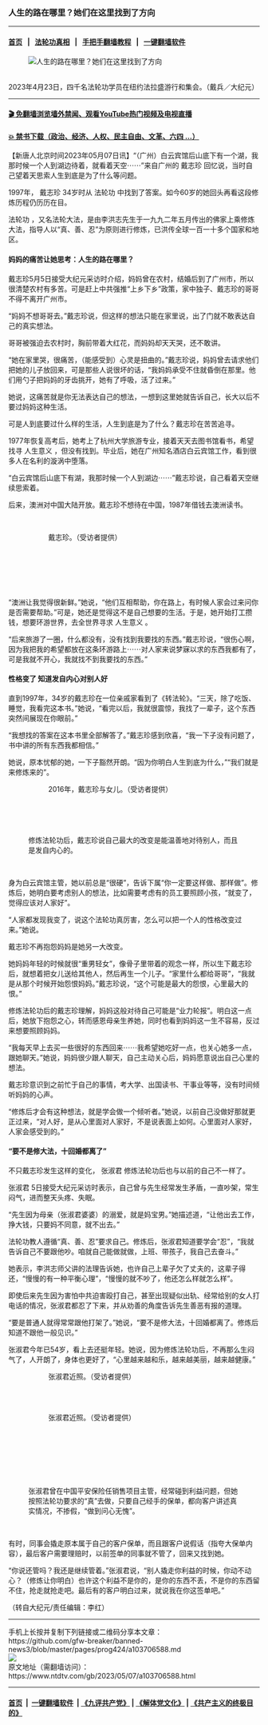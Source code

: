 ### 人生的路在哪里？她们在这里找到了方向
------------------------

#### [首页](https://github.com/gfw-breaker/banned-news3/blob/master/README.md) &nbsp;&nbsp;|&nbsp;&nbsp; [法轮功真相](https://github.com/begood0513/basic/blob/master/README.md)  &nbsp;&nbsp;|&nbsp;&nbsp; [手把手翻墙教程](https://github.com/gfw-breaker/guides/wiki)  &nbsp;&nbsp;|&nbsp;&nbsp; [一键翻墙软件](https://github.com/gfw-breaker/nogfw/blob/master/README.md)  



<div><div class="featured_image">
 <figure>
  <img alt="人生的路在哪里？她们在这里找到了方向" src="https://i.ntdtv.com/assets/uploads/2023/05/id103706593-2304231627041973-600x400-1-800x450.jpg"/>
 </figure><br/>
 <span class="caption">
  2023年4月23日，四千名法轮功学员在纽约法拉盛游行和集会。（戴兵／大纪元）
 </span>
</div>
</div><hr/>

#### [ 🎬  免翻墙浏览墙外禁闻、观看YouTube热门视频及电视直播](https://github.com/gfw-breaker/HelloWorld)

#### [ 💥  禁书下载（政治、经济、人权、民主自由、文革、六四 ...）](https://github.com/gfw-breaker/books/blob/master/README.md)

<div><div class="post_content" itemprop="articleBody">
 <p>
  【新唐人北京时间2023年05月07日讯】“（广州）白云宾馆后山底下有一个湖，我那时候一个人到湖边待着，就看着天空⋯⋯”来自广州的
  <ok href="https://www.ntdtv.com/gb/戴志珍.htm">
   戴志珍
  </ok>
  回忆说，当时自己望着天思索人生到底是为了什么等问题。
 </p>
 <div class="post_content" id="artbody">
  <div data-google-query-id="CLnM2aTF4v4CFQ2jZgIdcsAOew" id="inarticle_ad300">
   <div id="google_ads_iframe_/5965368/DJYwww_articles_news_below-header_0__container__">
    1997年，
    <ok href="https://www.ntdtv.com/gb/戴志珍.htm">
     戴志珍
    </ok>
    34岁时从
    <ok href="https://www.ntdtv.com/gb/法轮功.htm">
     法轮功
    </ok>
    中找到了答案。如今60岁的她回头再看这段修炼历程仍历历在目。
   </div>
  </div>
  <p>
   <ok href="https://www.ntdtv.com/gb/法轮功.htm">
    法轮功
   </ok>
   ，又名法轮大法，是由李洪志先生于一九九二年五月传出的佛家上乘修炼大法，指导人以“真、善、忍”为原则进行修炼，已洪传全球一百一十多个国家和地区。
  </p>
  <h4>
   妈妈的痛苦让她思考：人生的路在哪里？
  </h4>
  <p>
   戴志珍5月5日接受大纪元采访时介绍，妈妈曾在农村，结婚后到了广州市，所以很清楚农村有多苦。可是赶上中共强推“上乡下乡”政策，家中独子、戴志珍的哥哥不得不离开广州市。
  </p>
  <p>
   “妈妈不想哥哥去。”戴志珍说，但这样的想法只能在家里说，出了门就不敢表达自己的真实想法。
  </p>
  <p>
   哥哥被强迫去农村时，胸前带着大红花，而妈妈却天天哭，还不敢讲。
  </p>
  <p>
   “她在家里哭，很痛苦，（能感受到）心灵是扭曲的。”戴志珍说，妈妈曾去请求他们把她的儿子放回来，可是那些人说很坏的话，“我妈妈承受不住就昏倒在那里。他们用勺子把妈妈的牙齿挑开，她有了呼吸，活了过来。”
  </p>
  <p>
   她说，这痛苦就是你无法表达自己的想法，一想到这里她就告诉自己，长大以后不要过妈妈这种生活。
  </p>
  <p>
   可是人到底要过什么样的生活，人生到底是为了什么？戴志珍在苦苦追寻。
  </p>
  <p>
   1977年恢复高考后，她考上了杭州大学旅游专业，接着天天去图书馆看书，希望找寻
   <ok href="https://www.ntdtv.com/gb/人生意义.htm">
    人生意义
   </ok>
   ，但没有找到。毕业后，她在广州知名酒店白云宾馆工作，看到很多人在名利的漩涡中堕落。
  </p>
  <p>
   “白云宾馆后山底下有湖，我那时候一个人到湖边⋯⋯”戴志珍说，自己看着天空继续思索着。
  </p>
  <p>
   后来，澳洲对中国大陆开放。戴志珍不想待在中国，1987年借钱去澳洲读书。
  </p>
  <figure aria-describedby="caption-attachment-13989208" class="wp-caption aligncenter" id="attachment_13989208">
   <br/><figcaption class="wp-caption-text" id="caption-attachment-13989208">
    <figure class="wp-caption alignnone" id="attachment_103706589" style="width: 600px">
     <img alt="" class="wp-image-103706589 size-full" src="https://i.ntdtv.com/assets/uploads/2023/05/id103706589-c80bb6d7066784b16edcba03-2-600x800.png">
      <br/><figcaption class="wp-caption-text">
       戴志珍。（受访者提供）
      </figcaption><br/>
     </img>
    </figure><br/>
   </figcaption><br/>
  </figure><br/>
  <p>
   “澳洲让我觉得很新鲜。”她说，“他们互相帮助，你在路上，有时候人家会过来问你是否需要帮助。”可是，她还是觉得这不是自己想要的生活。于是，她开始打工攒钱，想要环游世界，去全世界寻求
   <ok href="https://www.ntdtv.com/gb/人生意义.htm">
    人生意义
   </ok>
   。
  </p>
  <p>
   “后来旅游了一圈，什么都没有，没有找到我要找的东西。”戴志珍说，“很伤心啊，因为我把我的希望都放在这条环游路上⋯⋯对人家来说梦寐以求的东西我都有了，可是我就不开心，我就找不到我要找的东西。”
  </p>
  <h4>
   性格变了 知道发自内心对别人好
  </h4>
  <p>
   直到1997年，34岁的戴志珍在一位亲戚家看到了《转法轮》。“三天，除了吃饭、睡觉，我看完这本书。”她说，“看完以后，我就很震惊，我找了一辈子，这个东西突然间展现在你眼前。”
  </p>
  <p>
   “我想找的答案在这本书里全部解答了。”戴志珍感到欣喜，“我一下子没有问题了，书中讲的所有东西我都相信。”
  </p>
  <p>
   她说，原本忧郁的她，一下子豁然开朗。“因为你明白人生到底为什么，”“我们就是来修炼来的”。
  </p>
  <figure aria-describedby="caption-attachment-13989207" class="wp-caption aligncenter" id="attachment_13989207">
   <p>
    <figure class="wp-caption alignnone" id="attachment_103706590" style="width: 600px">
     <img alt="" class="size-full wp-image-103706590" src="https://i.ntdtv.com/assets/uploads/2023/05/id103706590-dai-600x450.jpg">
      <br/><figcaption class="wp-caption-text">
       2016年，戴志珍与女儿。（受访者提供）
      </figcaption><br/>
     </img>
    </figure><br/>
    <br/><figcaption class="wp-caption-text" id="caption-attachment-13989207">
    </figcaption><br/>
    修炼法轮功后，戴志珍说自己最大的改变是能温善地对待别人，而且是发自内心的。
   </p>
  </figure><br/>
  <p>
   身为白云宾馆主管，她以前总是“很硬”，告诉下属“你一定要这样做、那样做”。修炼后，她明白要考虑别人的想法，比如需要考虑有的员工要照顾小孩，“就变了，觉得应该对人家好”。
  </p>
  <p>
   “人家都发现我变了，说这个法轮功真厉害，怎么可以把一个人的性格改变过来。”她说。
  </p>
  <p>
   戴志珍不再抱怨妈妈是她另一大改变。
  </p>
  <p>
   她妈妈年轻的时候就很“重男轻女”，像骨子里带着的观念一样，所以生下戴志珍后，就想着把女儿送给其他人，然后再生一个儿子。“家里什么都给哥哥”，“我就是从那个时候开始怨恨妈妈。”戴志珍说，“这个可能是最大的怨恨，心里最大的恨。”
  </p>
  <p>
   修炼法轮功后的戴志珍理解，妈妈这般对待自己可能是“业力轮报”。明白这一点后，她放下抱怨之心，转而感恩母亲生养她，同时也看到妈妈这一生不容易，反过来想要照顾妈妈。
  </p>
  <p>
   “我每天早上去买一些很好的东西回来⋯⋯我希望她吃好一点，也关心她多一点，跟她聊天。”她说，妈妈很少跟人聊天，自己主动关心后，妈妈愿意说出自己心里的想法。
  </p>
  <p>
   戴志珍意识到之前忙于自己的事情，考大学、出国读书、干事业等等，没有时间倾听妈妈的心声。
  </p>
  <p>
   “修炼后才会有这种想法，就是学会做一个倾听者。”她说，以前自己没做好那就更正过来，“对人好，是从心里面对人家好，不是说表面上如何。心里面对人家好，人家会感受到的。”
  </p>
  <h4>
   “要不是修大法，十回婚都离了”
  </h4>
  <p>
   不只戴志珍发生这样的变化，
   <ok href="https://www.ntdtv.com/gb/张淑君.htm">
    张淑君
   </ok>
   修炼法轮功后也与以前的自己不一样了。
  </p>
  <p>
   <ok href="https://www.ntdtv.com/gb/张淑君.htm">
    张淑君
   </ok>
   5日接受大纪元采访时表示，自己曾与先生经常发生矛盾，一直吵架，常生闷气，进而整天头疼、失眠。
  </p>
  <p>
   “先生因为母亲（张淑君婆婆）的溺爱，就是妈宝男。”她描述道，“让他出去工作，挣大钱，只要妈不同意，就不出去。”
  </p>
  <p>
   法轮功教人遵循“真、善、忍”要求自己。修炼后，张淑君知道要学会“忍”，“我就告诉自己不要跟他吵。咱就自己能做就做，上班、带孩子，我自己去奋斗。”
  </p>
  <p>
   她表示，李洪志师父讲的法理告诉她，也许自己上辈子欠了丈夫的，这辈子得还，“慢慢的有一种平衡心理”，“慢慢的就不吵了，他还怎么样就怎么样”。
  </p>
  <p>
   即使后来先生因为害怕中共迫害殴打自己，甚至出现疑似出轨、经常给别的女人打电话的情况，张淑君都忍了下来，并从劝善的角度告诉先生善恶有报的道理。
  </p>
  <p>
   “要是普通人就得常常跟他打架了。”她说，“要不是修大法，十回婚都离了。修炼后知道不跟他一般见识。”
  </p>
  <p>
   张淑君今年已54岁，看上去还挺年轻。她说，因为修炼法轮功后，不再那么生闷气了，人开朗了，身体也更好了，“心里越来越和乐，越来越美丽，越来越健康。”
  </p>
  <figure aria-describedby="caption-attachment-13989209" class="wp-caption aligncenter" id="attachment_13989209">
   <figure class="wp-caption alignnone" id="attachment_103706591" style="width: 600px">
    <img alt="" class="size-full wp-image-103706591" src="https://i.ntdtv.com/assets/uploads/2023/05/id103706591-042f72493c68afc3601a9143-600x800.jpg"/>
    <br/><figcaption class="wp-caption-text">
     张淑君近照。（受访者提供）
    </figcaption><br/>
   </figure><br/>
   <p>
    <figure class="wp-caption alignnone" id="attachment_103706592" style="width: 600px">
     <img alt="" class="size-full wp-image-103706592" src="https://i.ntdtv.com/assets/uploads/2023/05/id103706592-c89bafb90b7e827068fcddf3-600x780.jpg"/>
     <br/><figcaption class="wp-caption-text">
      张淑君近照。（受访者提供）
     </figcaption><br/>
    </figure><br/>
   </p>
  </figure><br/>
  <figure aria-describedby="caption-attachment-13989210" class="wp-caption aligncenter" id="attachment_13989210">
   <br/><figcaption class="wp-caption-text" id="caption-attachment-13989210">
   </figcaption><br/>
   张淑君曾在中国平安保险任销售项目主管，经常碰到利益问题，但她按照法轮功要求的“真”去做，只要自己经手的保单，都向客户讲述真实情况，不掺假，“做到问心无愧”。
  </figure><br/>
  <p>
   有时，同事会撬走原本属于自己的客户保单，而且跟客户说假话（指夸大保单内容），最后客户需要理赔时，以前签单的同事就不管了，回来又找到她。
  </p>
  <p>
   “你说还管吗？我还是继续管着。”张淑君说，“别人撬走你利益的时候，你动不动心？（修炼让你明白）也许这个利益不是你的，是你的东西不丢，不是你的东西留不住，抢走就抢走吧。最后有的客户明白过来，就说我在你这签单吧。”
  </p>
  <p>
   （转自大纪元/责任编辑：李红）
  </p>
 </div>
 <div class="single_ad">
 </div>
</div>
</div>
<hr/>
手机上长按并复制下列链接或二维码分享本文章：<br/>
https://github.com/gfw-breaker/banned-news3/blob/master/pages/prog424/a103706588.md <br/>
<a href='https://github.com/gfw-breaker/banned-news3/blob/master/pages/prog424/a103706588.md'><img src='https://github.com/gfw-breaker/banned-news3/blob/master/pages/prog424/a103706588.md.png'/></a> <br/>
原文地址（需翻墙访问）：https://www.ntdtv.com/gb/2023/05/07/a103706588.html


------------------------
#### [首页](https://github.com/gfw-breaker/banned-news3/blob/master/README.md) &nbsp;|&nbsp; [一键翻墙软件](https://github.com/gfw-breaker/nogfw/blob/master/README.md) &nbsp;| [《九评共产党》](https://github.com/gfw-breaker/9ping.md/blob/master/README.md#九评之一评共产党是什么) | [《解体党文化》](https://github.com/gfw-breaker/jtdwh.md/blob/master/README.md) | [《共产主义的终极目的》](https://github.com/gfw-breaker/gczydzjmd.md/blob/master/README.md)


<img src='http://gfw-breaker.win/banned-news3/pages/prog424/a103706588.md' width='0px' height='0px'/>